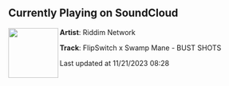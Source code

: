 ## Currently Playing on SoundCloud

[<img align="left" width="100" src="https://i1.sndcdn.com/artworks-Zujv0siiht7579dJ-SDI9Rw-t500x500.jpg">](https://soundcloud.com/riddim-network/flipswitch-x-swamp-mane-bust-shots)

**Artist**: Riddim Network 

**Track**: FlipSwitch x Swamp Mane - BUST SHOTS

Last updated at 11/21/2023 08:28

